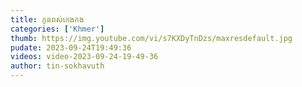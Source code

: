 ```yaml
---
title: កូនពស់កេងកង
categories: ['Khmer']
thumb: https://img.youtube.com/vi/s7KXDyTnDzs/maxresdefault.jpg
pudate: 2023-09-24T19:49:36
videos: video-2023-09-24-19-49-36
author: tin-sokhavuth
---
```

